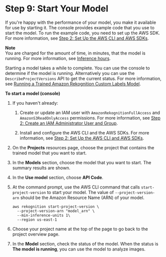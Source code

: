 # Step 9: Start Your Model<a name="gs-step-start-model"></a>

If you're happy with the performance of your model, you make it available for use by starting it\. The console provides example code that you use to start the model\. To run the example code, you need to set up the AWS SDK\. For more information, see [Step 2: Set Up the AWS CLI and AWS SDKs](su-awscli-sdk.md)\. 

**Note**  
You are charged for the amount of time, in minutes, that the model is running\. For more information, see [Inference hours](https://aws.amazon.com/rekognition/pricing/#Amazon_Rekognition_Custom_Labels_pricing)\. 

Starting a model takes a while to complete\. You can use the console to determine if the model is running\. Alternatively you can use the `DescribeProjectVersions` API to get the current status\. For more information, see [Running a Trained Amazon Rekognition Custom Labels Model](rm-run-model.md)\.

**To start a model \(console\)**

1. If you haven't already:

   1. Create or update an IAM user with `AmazonRekognitionFullAccess` and `AmazonS3ReadOnlyAccess` permissions\. For more information, see [Step 2: Create an IAM Administrator User and Group](su-account-user.md)\.

   1. Install and configure the AWS CLI and the AWS SDKs\. For more information, see [Step 2: Set Up the AWS CLI and AWS SDKs](su-awscli-sdk.md)\.

1. On the **Projects** resources page, choose the project that contains the trained model that you want to start\.

1. In the **Models** section, choose the model that you want to start\. The summary results are shown\. 

1. In the **Use model** section, choose **API Code**\. 

1. At the command prompt, use the AWS CLI command that calls `start-project-version` to start your model\. The value of `--project-version-arn` should be the Amazon Resource Name \(ARN\) of your model\.

   ```
   aws rekognition start-project-version \
     --project-version-arn "model_arn" \
     --min-inference-units 1\
     --region us-east-1
   ```

1. Choose your project name at the top of the page to go back to the project overview page\.

1. In the **Model** section, check the status of the model\. When the status is **The model is running**, you can use the model to analyze images\.